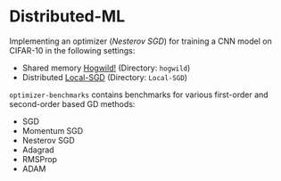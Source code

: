 # Distributed-ML

Implementing an optimizer (_Nesterov SGD_) for training a CNN model on CIFAR-10 in the following settings:
* Shared memory [Hogwild!](https://arxiv.org/abs/1106.5730) (Directory: `hogwild`)
* Distributed [Local-SGD](https://openreview.net/pdf?id=S1g2JnRcFX) (Directory: `Local-SGD`)

`optimizer-benchmarks` contains benchmarks for various first-order and second-order based GD methods:
* SGD
* Momentum SGD
* Nesterov SGD
* Adagrad
* RMSProp
* ADAM



